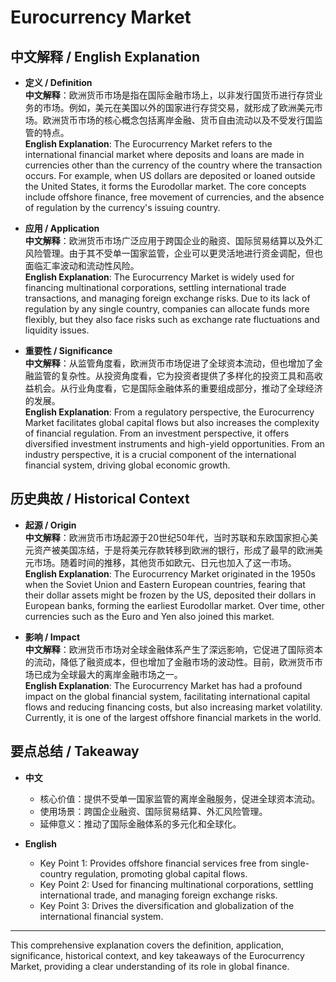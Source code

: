 # Eurocurrency Market

## 中文解释 / English Explanation

* **定义 / Definition**  
  **中文解释**：欧洲货币市场是指在国际金融市场上，以非发行国货币进行存贷业务的市场。例如，美元在美国以外的国家进行存贷交易，就形成了欧洲美元市场。欧洲货币市场的核心概念包括离岸金融、货币自由流动以及不受发行国监管的特点。  
  **English Explanation**: The Eurocurrency Market refers to the international financial market where deposits and loans are made in currencies other than the currency of the country where the transaction occurs. For example, when US dollars are deposited or loaned outside the United States, it forms the Eurodollar market. The core concepts include offshore finance, free movement of currencies, and the absence of regulation by the currency's issuing country.

* **应用 / Application**  
  **中文解释**：欧洲货币市场广泛应用于跨国企业的融资、国际贸易结算以及外汇风险管理。由于其不受单一国家监管，企业可以更灵活地进行资金调配，但也面临汇率波动和流动性风险。  
  **English Explanation**: The Eurocurrency Market is widely used for financing multinational corporations, settling international trade transactions, and managing foreign exchange risks. Due to its lack of regulation by any single country, companies can allocate funds more flexibly, but they also face risks such as exchange rate fluctuations and liquidity issues.

* **重要性 / Significance**  
  **中文解释**：从监管角度看，欧洲货币市场促进了全球资本流动，但也增加了金融监管的复杂性。从投资角度看，它为投资者提供了多样化的投资工具和高收益机会。从行业角度看，它是国际金融体系的重要组成部分，推动了全球经济的发展。  
  **English Explanation**: From a regulatory perspective, the Eurocurrency Market facilitates global capital flows but also increases the complexity of financial regulation. From an investment perspective, it offers diversified investment instruments and high-yield opportunities. From an industry perspective, it is a crucial component of the international financial system, driving global economic growth.

## 历史典故 / Historical Context

* **起源 / Origin**  
  **中文解释**：欧洲货币市场起源于20世纪50年代，当时苏联和东欧国家担心美元资产被美国冻结，于是将美元存款转移到欧洲的银行，形成了最早的欧洲美元市场。随着时间的推移，其他货币如欧元、日元也加入了这一市场。  
  **English Explanation**: The Eurocurrency Market originated in the 1950s when the Soviet Union and Eastern European countries, fearing that their dollar assets might be frozen by the US, deposited their dollars in European banks, forming the earliest Eurodollar market. Over time, other currencies such as the Euro and Yen also joined this market.

* **影响 / Impact**  
  **中文解释**：欧洲货币市场对全球金融体系产生了深远影响，它促进了国际资本的流动，降低了融资成本，但也增加了金融市场的波动性。目前，欧洲货币市场已成为全球最大的离岸金融市场之一。  
  **English Explanation**: The Eurocurrency Market has had a profound impact on the global financial system, facilitating international capital flows and reducing financing costs, but also increasing market volatility. Currently, it is one of the largest offshore financial markets in the world.

## 要点总结 / Takeaway

* **中文**  
  - 核心价值：提供不受单一国家监管的离岸金融服务，促进全球资本流动。  
  - 使用场景：跨国企业融资、国际贸易结算、外汇风险管理。  
  - 延伸意义：推动了国际金融体系的多元化和全球化。

* **English**  
  - Key Point 1: Provides offshore financial services free from single-country regulation, promoting global capital flows.  
  - Key Point 2: Used for financing multinational corporations, settling international trade, and managing foreign exchange risks.  
  - Key Point 3: Drives the diversification and globalization of the international financial system.

---

This comprehensive explanation covers the definition, application, significance, historical context, and key takeaways of the Eurocurrency Market, providing a clear understanding of its role in global finance.